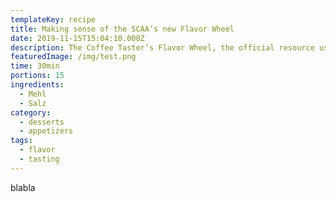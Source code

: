 ```yaml
---
templateKey: recipe
title: Making sense of the SCAA’s new Flavor Wheel
date: 2019-11-15T15:04:10.000Z
description: The Coffee Taster’s Flavor Wheel, the official resource used by coffee tasters, has been revised for the first time this year.
featuredImage: /img/test.png
time: 30min
portions: 15
ingredients:
  - Mehl
  - Salz
category:
  - desserts
  - appetizers
tags:
  - flavor
  - tasting
---
```


blabla
